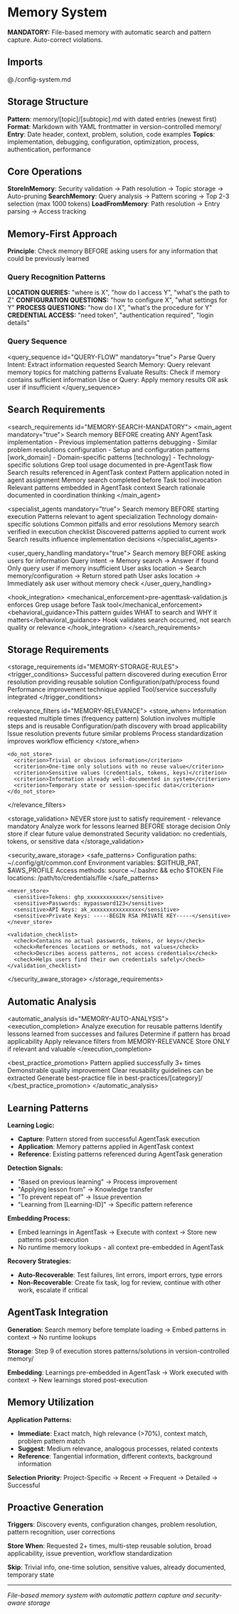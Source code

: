 # Memory System

**MANDATORY:** File-based memory with automatic search and pattern capture. Auto-correct violations.

## Imports

@./config-system.md

## Storage Structure

**Pattern**: memory/[topic]/[subtopic].md with dated entries (newest first)
**Format**: Markdown with YAML frontmatter in version-controlled memory/
**Entry**: Date header, context, problem, solution, code examples
**Topics**: implementation, debugging, configuration, optimization, process, authentication, performance

## Core Operations

**StoreInMemory**: Security validation → Path resolution → Topic storage → Auto-pruning
**SearchMemory**: Query analysis → Pattern scoring → Top 2-3 selection (max 1000 tokens)
**LoadFromMemory**: Path resolution → Entry parsing → Access tracking

## Memory-First Approach

**Principle**: Check memory BEFORE asking users for any information that could be previously learned

### Query Recognition Patterns
**LOCATION QUERIES:** "where is X", "how do I access Y", "what's the path to Z"
**CONFIGURATION QUESTIONS:** "how to configure X", "what settings for Y"
**PROCESS QUESTIONS:** "how do I X", "what's the procedure for Y"
**CREDENTIAL ACCESS:** "need token", "authentication required", "login details"

### Query Sequence
<query_sequence id="QUERY-FLOW" mandatory="true">
  <step>Parse Query Intent: Extract information requested</step>
  <step>Search Memory: Query relevant memory topics for matching patterns</step>
  <step>Evaluate Results: Check if memory contains sufficient information</step>
  <step>Use or Query: Apply memory results OR ask user if insufficient</step>
</query_sequence>

## Search Requirements

<search_requirements id="MEMORY-SEARCH-MANDATORY">
  <main_agent mandatory="true">
    <rule>Search memory BEFORE creating ANY AgentTask</rule>
    <topics>
      <topic>implementation - Previous implementation patterns</topic>
      <topic>debugging - Similar problem resolutions</topic>
      <topic>configuration - Setup and configuration patterns</topic>
      <topic>[work_domain] - Domain-specific patterns</topic>
      <topic>[technology] - Technology-specific solutions</topic>
    </topics>
    <evidence>
      <requirement>Grep tool usage documented in pre-AgentTask flow</requirement>
      <requirement>Search results referenced in AgentTask context</requirement>
      <requirement>Pattern application noted in agent assignment</requirement>
    </evidence>
    <validation>
      <check>Memory search completed before Task tool invocation</check>
      <check>Relevant patterns embedded in AgentTask context</check>
      <check>Search rationale documented in coordination thinking</check>
    </validation>
  </main_agent>

  <specialist_agents mandatory="true">
    <rule>Search memory BEFORE starting execution</rule>
    <topics>
      <topic>Patterns relevant to agent specialization</topic>
      <topic>Technology domain-specific solutions</topic>
      <topic>Common pitfalls and error resolutions</topic>
    </topics>
    <validation>
      <check>Memory search verified in execution checklist</check>
      <check>Discovered patterns applied to current work</check>
      <check>Search results influence implementation decisions</check>
    </validation>
  </specialist_agents>

  <user_query_handling mandatory="true">
    <rule>Search memory BEFORE asking users for information</rule>
    <check>Query intent → Memory search → Answer if found</check>
    <check>Only query user if memory insufficient</check>
    <examples>
      <good>User asks location → Search memory/configuration → Return stored path</good>
      <bad>User asks location → Immediately ask user without memory check</bad>
    </examples>
  </user_query_handling>

  <hook_integration>
    <mechanical_enforcement>pre-agenttask-validation.js enforces Grep usage before Task tool</mechanical_enforcement>
    <behavioral_guidance>This pattern guides WHAT to search and WHY it matters</behavioral_guidance>
    <limitation>Hook validates search occurred, not search quality or relevance</limitation>
  </hook_integration>
</search_requirements>

## Storage Requirements

<storage_requirements id="MEMORY-STORAGE-RULES">
  <trigger_conditions>
    <success>Successful pattern discovered during execution</success>
    <failure>Error resolution providing reusable solution</failure>
    <discovery>Configuration/path/process found</discovery>
    <optimization>Performance improvement technique applied</optimization>
    <integration>Tool/service successfully integrated</integration>
  </trigger_conditions>

  <relevance_filters id="MEMORY-RELEVANCE">
    <store_when>
      <criterion>Information requested multiple times (frequency pattern)</criterion>
      <criterion>Solution involves multiple steps and is reusable</criterion>
      <criterion>Configuration/path discovery with broad applicability</criterion>
      <criterion>Issue resolution prevents future similar problems</criterion>
      <criterion>Process standardization improves workflow efficiency</criterion>
    </store_when>

    <do_not_store>
      <criterion>Trivial or obvious information</criterion>
      <criterion>One-time only solutions with no reuse value</criterion>
      <criterion>Sensitive values (credentials, tokens, keys)</criterion>
      <criterion>Information already well-documented in system</criterion>
      <criterion>Temporary state or session-specific data</criterion>
    </do_not_store>
  </relevance_filters>

  <storage_validation>
    <rule>NEVER store just to satisfy requirement - relevance mandatory</rule>
    <rule>Analyze work for lessons learned BEFORE storage decision</rule>
    <rule>Only store if clear future value demonstrated</rule>
    <rule>Security validation: no credentials, tokens, or sensitive data</rule>
  </storage_validation>

  <security_aware_storage>
    <safe_patterns>
      <store>Configuration paths: ~/.config/git/common.conf</store>
      <store>Environment variables: $GITHUB_PAT, $AWS_PROFILE</store>
      <store>Access methods: source ~/.bashrc &amp;&amp; echo $TOKEN</store>
      <store>File locations: /path/to/credentials/file</store>
    </safe_patterns>

    <never_store>
      <sensitive>Tokens: ghp_xxxxxxxxxxxx</sensitive>
      <sensitive>Passwords: mypassword123</sensitive>
      <sensitive>API Keys: ak_xxxxxxxxxxxxxxxx</sensitive>
      <sensitive>Private Keys: -----BEGIN RSA PRIVATE KEY-----</sensitive>
    </never_store>

    <validation_checklist>
      <check>Contains no actual passwords, tokens, or keys</check>
      <check>References locations or methods, not values</check>
      <check>Describes access patterns, not access credentials</check>
      <check>Helps users find their own credentials safely</check>
    </validation_checklist>
  </security_aware_storage>
</storage_requirements>

## Automatic Analysis

<automatic_analysis id="MEMORY-AUTO-ANALYSIS">
  <execution_completion>
    <step>Analyze execution for reusable patterns</step>
    <step>Identify lessons learned from successes and failures</step>
    <step>Determine if pattern has broad applicability</step>
    <step>Apply relevance filters from MEMORY-RELEVANCE</step>
    <step>Store ONLY if relevant and valuable</step>
  </execution_completion>

  <best_practice_promotion>
    <trigger>Pattern applied successfully 3+ times</trigger>
    <trigger>Demonstrable quality improvement</trigger>
    <trigger>Clear reusability guidelines can be extracted</trigger>
    <action>Generate best-practice file in best-practices/[category]/</action>
  </best_practice_promotion>
</automatic_analysis>

## Learning Patterns

**Learning Logic:**
- **Capture**: Pattern stored from successful AgentTask execution
- **Application**: Memory patterns applied in AgentTask context
- **Reference**: Existing patterns referenced during AgentTask generation

**Detection Signals:**
- "Based on previous learning" → Process improvement
- "Applying lesson from" → Knowledge transfer
- "To prevent repeat of" → Issue prevention
- "Learning from [Learning-ID]" → Specific pattern reference

**Embedding Process:**
- Embed learnings in AgentTask → Execute with context → Store new patterns post-execution
- No runtime memory lookups - all context pre-embedded in AgentTask

**Recovery Strategies:**
- **Auto-Recoverable**: Test failures, lint errors, import errors, type errors
- **Non-Recoverable**: Create fix task, log for review, continue with other work, escalate if critical

## AgentTask Integration

**Generation**: Search memory before template loading → Embed patterns in context → No runtime lookups

**Storage**: Step 9 of execution stores patterns/solutions in version-controlled memory/

**Embedding**: Learnings pre-embedded in AgentTask → Work executed with context → New learnings stored post-execution

## Memory Utilization

**Application Patterns:**
- **Immediate**: Exact match, high relevance (>70%), context match, problem pattern match
- **Suggest**: Medium relevance, analogous processes, related contexts
- **Reference**: Tangential information, different contexts, background information

**Selection Priority**: Project-Specific → Recent → Frequent → Detailed → Successful

## Proactive Generation

**Triggers**: Discovery events, configuration changes, problem resolution, pattern recognition, user corrections

**Store When**: Requested 2+ times, multi-step reusable solution, broad applicability, issue prevention, workflow standardization

**Skip**: Trivial info, one-time solution, sensitive values, already documented, temporary state

---
*File-based memory system with automatic pattern capture and security-aware storage*
